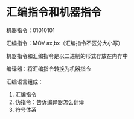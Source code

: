 # 汇编指令和机器指令


机器指令：01010101

汇编指令：MOV ax,bx（汇编指令不区分大小写）

机器指令和汇编指令是以二进制的形式存放在内存中

编译器：将汇编指令转换为机器指令


汇编语言组成：

1. 汇编指令
2. 伪指令：告诉编译器怎么翻译
3. 符号体系

